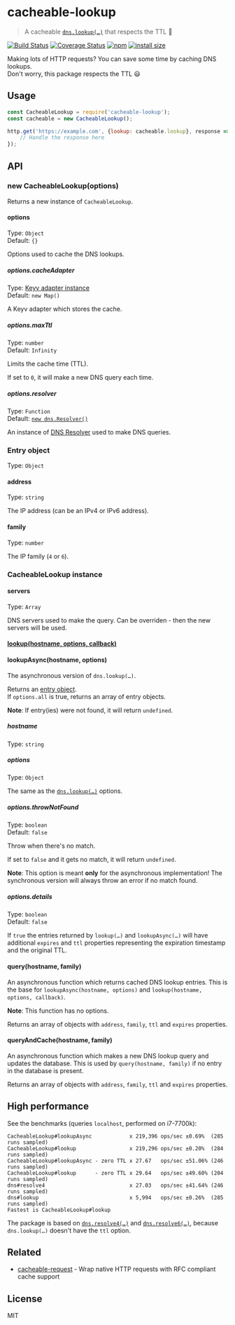 # cacheable-lookup

> A cacheable [`dns.lookup(…)`](https://nodejs.org/api/dns.html#dns_dns_lookup_hostname_options_callback) that respects the TTL :tada:

[![Build Status](https://travis-ci.org/szmarczak/cacheable-lookup.svg?branch=master)](https://travis-ci.org/szmarczak/cacheable-lookup)
[![Coverage Status](https://coveralls.io/repos/github/szmarczak/cacheable-lookup/badge.svg?branch=master)](https://coveralls.io/github/szmarczak/cacheable-lookup?branch=master)
[![npm](https://img.shields.io/npm/dm/cacheable-lookup.svg)](https://www.npmjs.com/package/cacheable-lookup)
[![install size](https://packagephobia.now.sh/badge?p=cacheable-lookup)](https://packagephobia.now.sh/result?p=cacheable-lookup)

Making lots of HTTP requests? You can save some time by caching DNS lookups.<br>
Don't worry, this package respects the TTL :smiley:

## Usage

```js
const CacheableLookup = require('cacheable-lookup');
const cacheable = new CacheableLookup();

http.get('https://example.com', {lookup: cacheable.lookup}, response => {
	// Handle the response here
});
```

## API

### new CacheableLookup(options)

Returns a new instance of `CacheableLookup`.

#### options

Type: `Object`<br>
Default: `{}`

Options used to cache the DNS lookups.

##### options.cacheAdapter

Type: [Keyv adapter instance](https://github.com/lukechilds/keyv)<br>
Default: `new Map()`

A Keyv adapter which stores the cache.

##### options.maxTtl

Type: `number`<br>
Default: `Infinity`

Limits the cache time (TTL).

If set to `0`, it will make a new DNS query each time.

##### options.resolver

Type: `Function`<br>
Default: [`new dns.Resolver()`](https://nodejs.org/api/dns.html#dns_class_dns_resolver)

An instance of [DNS Resolver](https://nodejs.org/api/dns.html#dns_class_dns_resolver) used to make DNS queries.

### Entry object

Type: `Object`

#### address

Type: `string`

The IP address (can be an IPv4 or IPv6 address).

#### family

Type: `number`

The IP family (`4` or `6`).

### CacheableLookup instance

#### servers

Type: `Array`

DNS servers used to make the query. Can be overriden - then the new servers will be used.

#### [lookup(hostname, options, callback)](https://nodejs.org/api/dns.html#dns_dns_lookup_hostname_options_callback)

#### lookupAsync(hostname, options)

The asynchronous version of `dns.lookup(…)`.

Returns an [entry object](#entry-object).<br>
If `options.all` is true, returns an array of entry objects.

**Note**: If entry(ies) were not found, it will return `undefined`.

##### hostname

Type: `string`

##### options

Type: `Object`

The same as the [`dns.lookup(…)`](https://nodejs.org/api/dns.html#dns_dns_lookup_hostname_options_callback) options.

##### options.throwNotFound

Type: `boolean`<br>
Default: `false`

Throw when there's no match.

If set to `false` and it gets no match, it will return `undefined`.

**Note**: This option is meant **only** for the asynchronous implementation! The synchronous version will always throw an error if no match found.

##### options.details

Type: `boolean`<br>
Default: `false`

If `true` the entries returned by `lookup(…)` and `lookupAsync(…)` will have additional `expires` and `ttl` properties representing the expiration timestamp and the original TTL.

#### query(hostname, family)

An asynchronous function which returns cached DNS lookup entries. This is the base for `lookupAsync(hostname, options)` and `lookup(hostname, options, callback)`.

**Note**: This function has no options.

Returns an array of objects with `address`, `family`, `ttl` and `expires` properties.

#### queryAndCache(hostname, family)

An asynchronous function which makes a new DNS lookup query and updates the database. This is used by `query(hostname, family)` if no entry in the database is present.

Returns an array of objects with `address`, `family`, `ttl` and `expires` properties.

## High performance

See the benchmarks (queries `localhost`, performed on i7-7700k):

```
CacheableLookup#lookupAsync            x 219,396 ops/sec ±0.69%  (285 runs sampled)
CacheableLookup#lookup                 x 219,296 ops/sec ±0.20%  (284 runs sampled)
CacheableLookup#lookupAsync - zero TTL x 27.67   ops/sec ±51.06% (246 runs sampled)
CacheableLookup#lookup      - zero TTL x 29.64   ops/sec ±49.60% (204 runs sampled)
dns#resolve4                           x 27.03   ops/sec ±41.64% (246 runs sampled)
dns#lookup                             x 5,994   ops/sec ±0.26%  (285 runs sampled)
Fastest is CacheableLookup#lookup
```

The package is based on [`dns.resolve4(…)`](https://nodejs.org/api/dns.html#dns_dns_resolve4_hostname_options_callback) and [`dns.resolve6(…)`](https://nodejs.org/api/dns.html#dns_dns_resolve6_hostname_options_callback), because `dns.lookup(…)` doesn't have the `ttl` option.

## Related

 - [cacheable-request](https://github.com/lukechilds/cacheable-request) - Wrap native HTTP requests with RFC compliant cache support

## License

MIT

